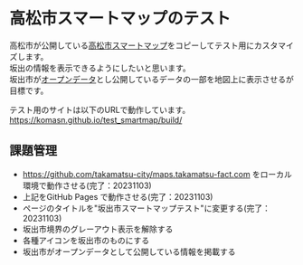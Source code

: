 # 高松市スマートマップのテスト

高松市が公開している[高松市スマートマップ](https://github.com/takamatsu-city/maps.takamatsu-fact.com)をコピーしてテスト用にカスタマイズします。  
坂出の情報を表示できるようにしたいと思います。  
坂出市が[オープンデータ](https://www.city.sakaide.lg.jp/soshiki/kouminrenkei/opendata.html)とし公開しているデータの一部を地図上に表示させるが目標です。  

テスト用のサイトは以下のURLで動作しています。  
https://komasn.github.io/test_smartmap/build/

## 課題管理
- https://github.com/takamatsu-city/maps.takamatsu-fact.com をローカル環境で動作させる(完了：20231103)
- 上記をGitHub Pages で動作させる(完了：20231103)
- ページのタイトルを"坂出市スマートマップテスト"に変更する(完了：20231103)
- 坂出市境界のグレーアウト表示を解除する
- 各種アイコンを坂出市のものにする
- 坂出市がオープンデータとして公開している情報を掲載する